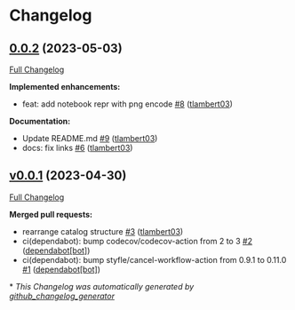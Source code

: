 # Changelog

## [0.0.2](https://github.com/tlambert03/cmap/tree/0.0.2) (2023-05-03)

[Full Changelog](https://github.com/tlambert03/cmap/compare/v0.0.1...0.0.2)

**Implemented enhancements:**

- feat: add notebook repr with png encode [\#8](https://github.com/tlambert03/cmap/pull/8) ([tlambert03](https://github.com/tlambert03))

**Documentation:**

- Update README.md [\#9](https://github.com/tlambert03/cmap/pull/9) ([tlambert03](https://github.com/tlambert03))
- docs: fix links [\#6](https://github.com/tlambert03/cmap/pull/6) ([tlambert03](https://github.com/tlambert03))

## [v0.0.1](https://github.com/tlambert03/cmap/tree/v0.0.1) (2023-04-30)

[Full Changelog](https://github.com/tlambert03/cmap/compare/7d88f0329eb3b52faf0a63ae1ce207fe86455426...v0.0.1)

**Merged pull requests:**

- rearrange catalog structure [\#3](https://github.com/tlambert03/cmap/pull/3) ([tlambert03](https://github.com/tlambert03))
- ci\(dependabot\): bump codecov/codecov-action from 2 to 3 [\#2](https://github.com/tlambert03/cmap/pull/2) ([dependabot[bot]](https://github.com/apps/dependabot))
- ci\(dependabot\): bump styfle/cancel-workflow-action from 0.9.1 to 0.11.0 [\#1](https://github.com/tlambert03/cmap/pull/1) ([dependabot[bot]](https://github.com/apps/dependabot))



\* *This Changelog was automatically generated by [github_changelog_generator](https://github.com/github-changelog-generator/github-changelog-generator)*
